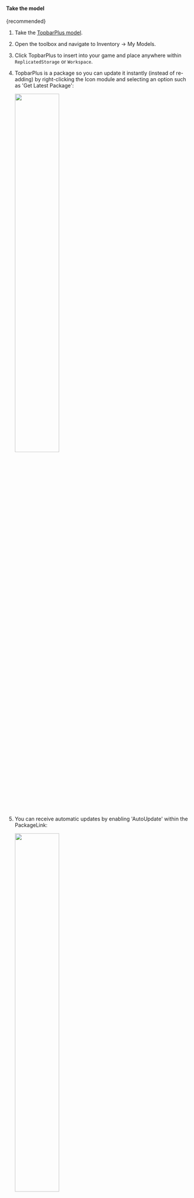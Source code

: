 #### Take the model
{recommended}

1. Take the [TopbarPlus model](https://create.roblox.com/store/asset/92368439343389/TopbarPlus).
2. Open the toolbox and navigate to Inventory -> My Models.
3. Click TopbarPlus to insert into your game and place anywhere within ``ReplicatedStorage`` or ``Workspace``. 
4. TopbarPlus is a package so you can update it instantly (instead of re-adding) by right-clicking the Icon module and selecting an option such as 'Get Latest Package':

    <a><img src="https://i.imgur.com/kIZdT83.png" width="50%"/></a>

5. You can receive automatic updates by enabling 'AutoUpdate' within the PackageLink:

    <a><img src="https://i.imgur.com/2hGbjTS.png" width="50%"/></a>

!!! info
    All v3 updates will be backwards compatible so you don't need to worry about updates interfering with your code.

!!! warning
    Try not to modify any code within the Icon package otherwise it will break the package link.

!!! important
    As of 7th June 2025 public packages haven't been rolled out by Roblox. Only after their full release will you be able to benefit from easily installable updates. For the time being, attempting to use 'Get Latest Package' and other package features will throw an error.

-------------------------------------

#### Download from Releases
1. Visit the [latest release](https://github.com/1ForeverHD/TopbarPlus/releases/latest).
2. Under *Assets*, download ``TopbarPlus.rbxm``.
3. Within studio, navigate to MODEL -> Model and insert the file anywhere within ``ReplicatedStorage``. 

-------------------------------------

#### With Rojo
1. Setup with [Rojo](https://rojo.space/).
2. Visit the [TopbarPlus repository](https://github.com/1ForeverHD/TopbarPlus).
3. Click *Fork* in the top right corner.
4. Clone this fork into your local repository.
5. Modify the ``serve.project.json`` file to your desired location (by default TopbarPlus is built directly into ``Workspace``).
6. Call ``rojo serve`` (terminal or VSC plugin) and connect to the rojo studio plugin.

-------------------------------------

#### With Wally
TopbarPlus is now on Wally! You can find it [here](https://wally.run/package/1foreverhd/topbarplus).